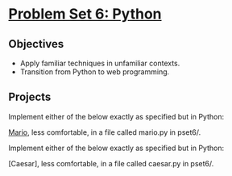 # [Problem Set 6: Python](https://cs50.harvard.edu/x/2020/psets/6/) #

## Objectives ##
* Apply familiar techniques in unfamiliar contexts.
* Transition from Python to web programming.

## Projects ##
Implement either of the below exactly as specified but in Python:

[Mario](https://cs50.harvard.edu/x/2020/psets/6/), less comfortable, in a file called mario.py in pset6/.

Implement either of the below exactly as specified but in Python:

[Caesar], less comfortable, in a file called caesar.py in pset6/.


